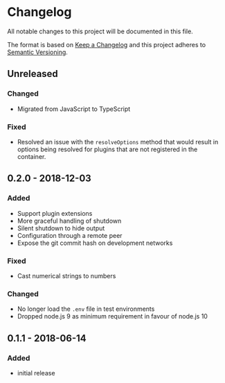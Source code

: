 # Changelog

All notable changes to this project will be documented in this file.

The format is based on [Keep a Changelog](http://keepachangelog.com/en/1.0.0/)
and this project adheres to [Semantic Versioning](http://semver.org/spec/v2.0.0.html).

## Unreleased

### Changed

-   Migrated from JavaScript to TypeScript

### Fixed

-   Resolved an issue with the `resolveOptions` method that would result in options being resolved for plugins that are not registered in the container.

## 0.2.0 - 2018-12-03

### Added

-   Support plugin extensions
-   More graceful handling of shutdown
-   Silent shutdown to hide output
-   Configuration through a remote peer
-   Expose the git commit hash on development networks

### Fixed

-   Cast numerical strings to numbers

### Changed

-   No longer load the `.env` file in test environments
-   Dropped node.js 9 as minimum requirement in favour of node.js 10

## 0.1.1 - 2018-06-14

### Added

-   initial release
